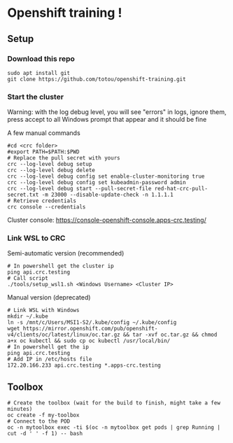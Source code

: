 # Openshift training !

## Setup

### Download this repo
```
sudo apt install git
git clone https://github.com/totou/openshift-training.git
```

### Start the cluster
Warning: with the log debug level, you will see "errors" in logs, ignore them, press accept to all Windows prompt that appear and it should be fine

A few manual commands
```
#cd <crc folder>
#export PATH=$PATH:$PWD
# Replace the pull secret with yours
crc --log-level debug setup
crc --log-level debug delete
crc --log-level debug config set enable-cluster-monitoring true
crc --log-level debug config set kubeadmin-password admin
crc --log-level debug start --pull-secret-file red-hat-crc-pull-secret.txt -m 23000 --disable-update-check -n 1.1.1.1
# Retrieve credentials
crc console --credentials
```
Cluster console: https://console-openshift-console.apps-crc.testing/

### Link WSL to CRC
Semi-automatic version (recommended)
```
# In powershell get the cluster ip
ping api.crc.testing
# Call script
./tools/setup_wsl1.sh <Windows Username> <Cluster IP>
```

Manual version (deprecated)
```
# Link WSL with Windows
mkdir ~/.kube
ln -s /mnt/c/Users/MSI1-S2/.kube/config ~/.kube/config
wget https://mirror.openshift.com/pub/openshift-v4/clients/oc/latest/linux/oc.tar.gz && tar -xvf oc.tar.gz && chmod a+x oc kubectl && sudo cp oc kubectl /usr/local/bin/
# In powershell get the ip
ping api.crc.testing
# Add IP in /etc/hosts file
172.20.166.233 api.crc.testing *.apps-crc.testing
```

## Toolbox
```
# Create the toolbox (wait for the build to finish, might take a few minutes)
oc create -f my-toolbox
# Connect to the POD
oc -n mytoolbox exec -ti $(oc -n mytoolbox get pods | grep Running | cut -d ' ' -f 1) -- bash
```

